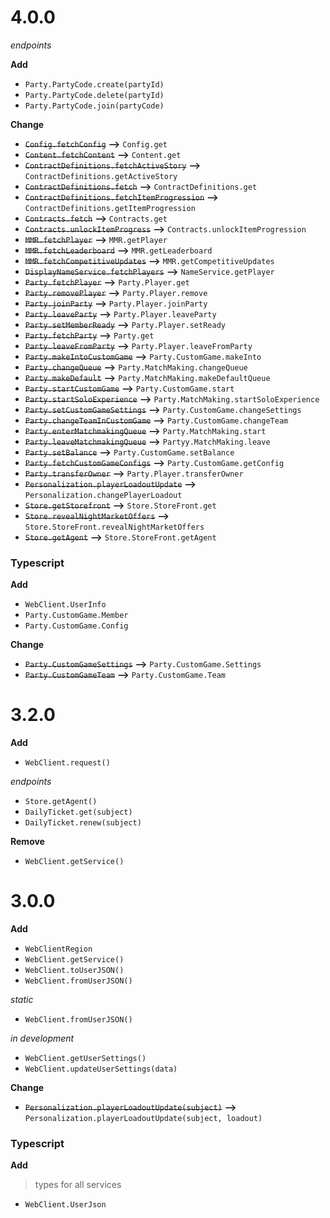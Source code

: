 # 4.0.0

_endpoints_

**Add**

-   `Party.PartyCode.create(partyId)`
-   `Party.PartyCode.delete(partyId)`
-   `Party.PartyCode.join(partyCode)`

**Change**

-   ~~`Config.fetchConfig`~~ **-->** `Config.get`
-   ~~`Content.fetchContent`~~ **-->** `Content.get`
-   ~~`ContractDefinitions.fetchActiveStory`~~ **-->** `ContractDefinitions.getActiveStory`
-   ~~`ContractDefinitions.fetch`~~ **-->** `ContractDefinitions.get`
-   ~~`ContractDefinitions.fetchItemProgression`~~ **-->** `ContractDefinitions.getItemProgression`
-   ~~`Contracts.fetch`~~ **-->** `Contracts.get`
-   ~~`Contracts.unlockItemProgress`~~ **-->** `Contracts.unlockItemProgression`
-   ~~`MMR.fetchPlayer`~~ **-->** `MMR.getPlayer`
-   ~~`MMR.fetchLeaderboard`~~ **-->** `MMR.getLeaderboard`
-   ~~`MMR.fetchCompetitiveUpdates`~~ **-->** `MMR.getCompetitiveUpdates`
-   ~~`DisplayNameService.fetchPlayers`~~ **-->** `NameService.getPlayer`
-   ~~`Party.fetchPlayer`~~ **-->** `Party.Player.get`
-   ~~`Party.removePlayer`~~ **-->** `Party.Player.remove`
-   ~~`Party.joinParty`~~ **-->** `Party.Player.joinParty`
-   ~~`Party.leaveParty`~~ **-->** `Party.Player.leaveParty`
-   ~~`Party.setMemberReady`~~ **-->** `Party.Player.setReady`
-   ~~`Party.fetchParty`~~ **-->** `Party.get`
-   ~~`Party.leaveFromParty`~~ **-->** `Party.Player.leaveFromParty`
-   ~~`Party.makeIntoCustomGame`~~ **-->** `Party.CustomGame.makeInto`
-   ~~`Party.changeQueue`~~ **-->** `Party.MatchMaking.changeQueue`
-   ~~`Party.makeDefault`~~ **-->** `Party.MatchMaking.makeDefaultQueue`
-   ~~`Party.startCustomGame`~~ **-->** `Party.CustomGame.start`
-   ~~`Party.startSoloExperience`~~ **-->** `Party.MatchMaking.startSoloExperience`
-   ~~`Party.setCustomGameSettings`~~ **-->** `Party.CustomGame.changeSettings`
-   ~~`Party.changeTeamInCustomGame`~~ **-->** `Party.CustomGame.changeTeam`
-   ~~`Party.enterMatchmakingQueue`~~ **-->** `Party.MatchMaking.start`
-   ~~`Party.leaveMatchmakingQueue`~~ **-->** `Partyy.MatchMaking.leave`
-   ~~`Party.setBalance`~~ **-->** `Party.CustomGame.setBalance`
-   ~~`Party.fetchCustomGameConfigs`~~ **-->** `Party.CustomGame.getConfig`
-   ~~`Party.transferOwner`~~ **-->** `Party.Player.transferOwner`
-   ~~`Personalization.playerLoadoutUpdate`~~ **-->** `Personalization.changePlayerLoadout`
-   ~~`Store.getStorefront`~~ **-->** `Store.StoreFront.get`
-   ~~`Store.revealNightMarketOffers`~~ **-->** `Store.StoreFront.revealNightMarketOffers`
-   ~~`Store.getAgent`~~ **-->** `Store.StoreFront.getAgent`

### Typescript

**Add**

-   `WebClient.UserInfo`
-   `Party.CustomGame.Member`
-   `Party.CustomGame.Config`

**Change**

-   ~~`Party.CustomGameSettings`~~ **-->** `Party.CustomGame.Settings`
-   ~~`Party.CustomGameTeam`~~ **-->** `Party.CustomGame.Team`

# 3.2.0

**Add**

-   `WebClient.request()`

_endpoints_

-   `Store.getAgent()`
-   `DailyTicket.get(subject)`
-   `DailyTicket.renew(subject)`

**Remove**

-   `WebClient.getService()`

# 3.0.0

**Add**

-   `WebClientRegion`
-   `WebClient.getService()`
-   `WebClient.toUserJSON()`
-   `WebClient.fromUserJSON()`

_static_

-   `WebClient.fromUserJSON()`

_in development_

-   `WebClient.getUserSettings()`
-   `WebClient.updateUserSettings(data)`

**Change**

-   ~~`Personalization.playerLoadoutUpdate(subject)`~~ **-->** `Personalization.playerLoadoutUpdate(subject, loadout)`

### Typescript

**Add**

> types for all services

-   `WebClient.UserJson`
